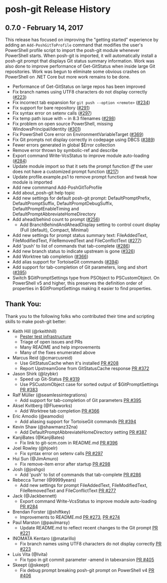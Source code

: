# posh-git Release History

## 0.7.0 - February 14, 2017
This release has focused on improving the "getting started" experience by adding an `Add-PoshGitToProfile` command that
modifies the user's PowerShell profile script to import the posh-git module whenever PowerShell starts.
When posh-git is imported, it will automatically install a posh-git prompt that displays Git status summary information.
Work was also done to improve performance of Get-GitStatus when inside large Git repositories.
Work was begun to eliminate some obvious crashes on PowerShell on .NET Core but more work remains to be done.

- Performance of Get-GitStatus on large repos has been improved
- Fix branch names using UTF8 characters do not display correctly ([#223](https://github.com/dahlbyk/posh-git/pull/223))
- Fix incorrect tab expansion for `git push --option <remote>` ([#234](https://github.com/dahlbyk/posh-git/issues/234))
- Fix support for bare repository ([#291](https://github.com/dahlbyk/posh-git/issues/291))
- Fix syntax error on setenv calls ([#297](https://github.com/dahlbyk/posh-git/pull/297))
- Fix temp path issue with ~ in 8.3 filenames ([#298](https://github.com/dahlbyk/posh-git/issues/298))
- Fix problem on open source PowerShell, missing WindowsPrincipal/Identity ([#301](https://github.com/dahlbyk/posh-git/issues/301))
- Fix PowerShell Core error on EnvironmentVariableTarget ([#369](https://github.com/dahlbyk/posh-git/issues/369))
- Fix Git prompts not display correctly in codepage using DBCS ([#389](https://github.com/dahlbyk/posh-git/issues/389))
- Fewer errors generated in global $Error collection
- Remove error thrown by symbolic-ref and describe
- Export command Write-VcsStatus to improve module auto-loading ([#284](https://github.com/dahlbyk/posh-git/pull/284))
- Update module import so that it sets the prompt function *iff* the user does not have a customized prompt function ([#217](https://github.com/dahlbyk/posh-git/issues/217))
- Update profile.example.ps1 to remove prompt function and tweak how module is imported
- Add new commmand Add-PoshGitToProfile
- Add about_posh-git help topic
- Add new settings for default posh-git prompt: DefaultPromptPrefix, DefaultPromptSuffix, DefaultPromptDebugSuffix, DefaultPromptEnableTiming and DefaultPromptAbbreviateHomeDirectory
- Add ahead/behind count to prompt ([#256](https://github.com/dahlbyk/posh-git/pull/256))
  * Add BranchBehindAndAheadDisplay setting to control count display (Full (default), Compact, Minimal)
- Add new settings for prompt status summary text: FileAddedText, FileModifiedText, FileRemovedText and FileConflictText ([#277](https://github.com/dahlbyk/posh-git/pull/277/files))
- Add 'push' to list of commands that tab-complete ([#286](https://github.com/dahlbyk/posh-git/pull/286))
- Add new branch status to indicate upstream is gone ([#326](https://github.com/dahlbyk/posh-git/pull/326))
- Add Worktree tab completion ([#366](https://github.com/dahlbyk/posh-git/pull/366))
- Add alias support for TortoiseGit commands ([#394](https://github.com/dahlbyk/posh-git/pull/394/files))
- Add support for tab-completion of Git parameters, long and short ([#395](https://github.com/dahlbyk/posh-git/pull/395))
- Switch $GitPromptSettings type from PSObject to PSCustomObject. On PowerShell v5 and higher, this preserves the definition order of properties in $GitPromptSettings making it easier to find properties.

## Thank You:
Thank you to the following folks who contributed their time and scripting skills to make posh-git better:

- Keith Hill (@rkeithhill)
  * [Pester test infrastructure](https://github.com/dahlbyk/posh-git/commits/master/test?author=rkeithhill)
  * Triage of open issues and PRs
  * Many README and help improvements
  * Many of the fixes enumerated above
- Marcus Reid (@cmarcusreid)
  * Use GitStatusCache when it's installed [PR #208](https://github.com/dahlbyk/posh-git/pull/208)
  * Report UpstreamGone from GitStatusCache response [PR #372](https://github.com/dahlbyk/posh-git/pull/372)
- Jason Shirk (@lzybkr)
  * Speed up Git-Status [PR #319](https://github.com/dahlbyk/posh-git/pull/319)
  * Use PSCustomObject case for sorted output of $GitPromptSettings [PR #383](https://github.com/dahlbyk/posh-git/pull/382)
- Ralf Müller (@seamlessintegrations)
  * Add support for tab-completion of Git parameters [PR #395](https://github.com/dahlbyk/posh-git/pull/395)
- Aksel Kvitberg (@Flueworks)
  * Add Worktree tab completion [PR #366](https://github.com/dahlbyk/posh-git/pull/366)
- Eric Amodio (@eamodio)
  * Add aliasing support for TortoiseGit commands [PR #394](https://github.com/dahlbyk/posh-git/pull/394)
- Kevin Shaw (@shawmanz32na)
  * Add DefaultPromptAbbreviateHomeDirectory setting [PR #387](https://github.com/dahlbyk/posh-git/pull/387)
- KanjiBates (@KanjiBates)
  * Fix link to git-scm.com in README.md [PR #396](https://github.com/dahlbyk/posh-git/pull/396)
- Joel Rowley (@hjoelr)
  * Fix syntax error on setenv calls [PR #297](https://github.com/dahlbyk/posh-git/pull/297)
- Hui Sun (@JimAmuro)
  * Fix remove-item error after startup [PR #298](https://github.com/dahlbyk/posh-git/issues/298)
- Josh (@joshgo)
  * Add 'push' to list of commands that tab-complete [PR #286](https://github.com/dahlbyk/posh-git/pull/286)
- Rebecca Turner (@9999years)
  * Add new settings for prompt FileAddedText, FileModifiedText, FileRemovedText and FileConflictText [PR #277](https://github.com/dahlbyk/posh-git/pull/277/files)
- Jack (@Jackbennett)
  * Export command Write-VcsStatus to improve module auto-loading [PR #284](https://github.com/dahlbyk/posh-git/pull/284)
- Brendan Forster (@shiftkey)
  * Improvements to README.md [PR #273](https://github.com/dahlbyk/posh-git/pull/273), [PR #274](https://github.com/dahlbyk/posh-git/pull/274)
- Paul Marston (@paulmarsy)
  * Update README.md to reflect recent changes to the Git prompt [PR #221](https://github.com/dahlbyk/posh-git/pull/221)
- INOMATA Kentaro (@matarillo)
  * Fix branch names using UTF8 characters do not display correctly [PR #223](https://github.com/dahlbyk/posh-git/pull/223)
- Luis Vita (@Ivita)
  * Fix typo in git commit parameter -amend in tabexansion [PR #405](https://github.com/dahlbyk/posh-git/pull/405)
- Skeept (@skeept)
  * Fix debug prompt breaking posh-git prompt on PowerShell v4 [PR #406](https://github.com/dahlbyk/posh-git/pull/406)
